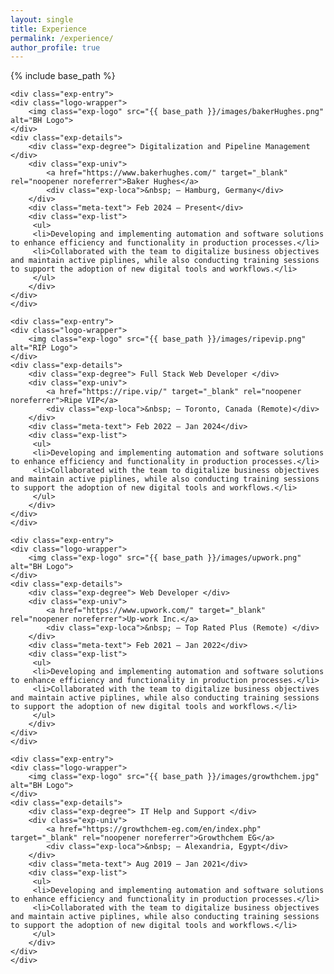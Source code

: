 ```yaml
---
layout: single
title: Experience
permalink: /experience/
author_profile: true
---
```



<style>
    

/* personal style  */
/* Experience page */

.exp-entry {
  display: flex;
  justify-content: normal;
  align-items: flex-start;
  margin-bottom: 1.5em;
  flex-wrap: wrap;
}


.exp-logo, .exp-logo {
  width: 120px;
  /* height: 50px; */
  object-fit: contain;
  /* transition: transform 0.2s; */
}

.logo-wrapper {
  background-color: var(--global-bg-color);
  display: inline-flex;
  align-items: center;
  justify-content: center;
  margin-top: 10px;
  margin-left: 10px;
  min-width: 80px;
  min-height: 50px;
  padding: 8px;
  border-radius: 8px;
    margin-right: 5%;
    max-width: 20%;
}

.exp-details {
  max-width: 75%;
}

.exp-degree {
  font-weight: bold;
  font-size: 1.1em;
}

.exp-univ {
  margin-top: 0.2em;
  font-style: italic;
    display: flex;
}

.exp-univ div{
    font-style: normal;
}

.exp-list {
  margin-top: 0.3em;
  font-size: 0.97em;
}

.exp-list ul {
    padding-left: 25px;
}

.meta-text {
  min-width: 170px;
  color: var(--meta-color);
  font-size: 0.95em;
}

</style>

{% include base_path %}
<div class="experience-list">

    <div class="exp-entry">
    <div class="logo-wrapper">
        <img class="exp-logo" src="{{ base_path }}/images/bakerHughes.png" alt="BH Logo">
    </div>
    <div class="exp-details">
        <div class="exp-degree"> Digitalization and Pipeline Management </div>
        <div class="exp-univ">
            <a href="https://www.bakerhughes.com/" target="_blank" rel="noopener noreferrer">Baker Hughes</a>
            <div class="exp-loca">&nbsp; – Hamburg, Germany</div>
        </div>
        <div class="meta-text"> Feb 2024 – Present</div>
        <div class="exp-list">
         <ul>
         <li>Developing and implementing automation and software solutions to enhance efficiency and functionality in production processes.</li>
         <li>Collaborated with the team to digitalize business objectives and maintain active piplines, while also conducting training sessions to support the adoption of new digital tools and workflows.</li>
         </ul>
        </div>
    </div>
    </div>

    <div class="exp-entry">
    <div class="logo-wrapper">
        <img class="exp-logo" src="{{ base_path }}/images/ripevip.png" alt="RIP Logo">
    </div>
    <div class="exp-details">
        <div class="exp-degree"> Full Stack Web Developer </div>
        <div class="exp-univ">
            <a href="https://ripe.vip/" target="_blank" rel="noopener noreferrer">Ripe VIP</a>
            <div class="exp-loca">&nbsp; – Toronto, Canada (Remote)</div>
        </div>
        <div class="meta-text"> Feb 2022 – Jan 2024</div>
        <div class="exp-list">
         <ul>
         <li>Developing and implementing automation and software solutions to enhance efficiency and functionality in production processes.</li>
         <li>Collaborated with the team to digitalize business objectives and maintain active piplines, while also conducting training sessions to support the adoption of new digital tools and workflows.</li>
         </ul>
        </div>
    </div>
    </div>

    <div class="exp-entry">
    <div class="logo-wrapper">
        <img class="exp-logo" src="{{ base_path }}/images/upwork.png" alt="BH Logo">
    </div>
    <div class="exp-details">
        <div class="exp-degree"> Web Developer </div>
        <div class="exp-univ">
            <a href="https://www.upwork.com/" target="_blank" rel="noopener noreferrer">Up-work Inc.</a>
            <div class="exp-loca">&nbsp; – Top Rated Plus (Remote) </div>
        </div>
        <div class="meta-text"> Feb 2021 – Jan 2022</div>
        <div class="exp-list">
         <ul>
         <li>Developing and implementing automation and software solutions to enhance efficiency and functionality in production processes.</li>
         <li>Collaborated with the team to digitalize business objectives and maintain active piplines, while also conducting training sessions to support the adoption of new digital tools and workflows.</li>
         </ul>
        </div>
    </div>
    </div>

    <div class="exp-entry">
    <div class="logo-wrapper">
        <img class="exp-logo" src="{{ base_path }}/images/growthchem.jpg" alt="BH Logo">
    </div>
    <div class="exp-details">
        <div class="exp-degree"> IT Help and Support </div>
        <div class="exp-univ">
            <a href="https://growthchem-eg.com/en/index.php" target="_blank" rel="noopener noreferrer">Growthchem EG</a>
            <div class="exp-loca">&nbsp; – Alexandria, Egypt</div>
        </div>
        <div class="meta-text"> Aug 2019 – Jan 2021</div>
        <div class="exp-list">
         <ul>
         <li>Developing and implementing automation and software solutions to enhance efficiency and functionality in production processes.</li>
         <li>Collaborated with the team to digitalize business objectives and maintain active piplines, while also conducting training sessions to support the adoption of new digital tools and workflows.</li>
         </ul>
        </div>
    </div>
    </div>



</div>
